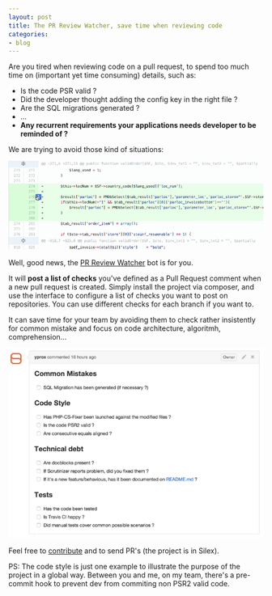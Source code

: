 ```yaml
---
layout: post
title: The PR Review Watcher, save time when reviewing code
categories:
- blog
---
```


Are you tired when reviewing code on a pull request, to spend too much time on (important yet time consuming) details, such as:

 * Is the code PSR valid ?
 * Did the developer thought adding the config key in the right file ?
 * Are the SQL migrations generated ?
 * ...
 * **Any recurrent requirements your applications needs developer to be reminded of ?**


We are trying to avoid those kind of situations:

![gif comment pull request PSR](/assets/images/pr.gif)

Well, good news, the [PR Review Watcher](https://github.com/Yproximite/PRReviewWatcher) bot is for you.

It will **post a list of checks** you've defined as a Pull Request comment when a new pull request is created.
Simply install the project via composer, and use the interface to configure a list of checks you want to post on repositories. You can use different checks for each branch if you want to.

It can save time for your team by avoiding them to check rather insistently for common mistake and focus on code architecture, algoritmh, comprehension...

![gif comment pull request PSR](/assets/images/screenshot-pr-watcher.png)

Feel free to [contribute](https://github.com/Yproximite/PRReviewWatcher) and to send PR's (the project is in Silex).

PS: The code style is just one example to illustrate the purpose of the project in a global way. Between you and me, on my team, there's a pre-commit hook to prevent dev from commiting non PSR2 valid code.
